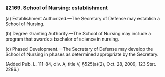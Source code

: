 ### §2169. School of Nursing: establishment ###

(a) Establishment Authorized.—The Secretary of Defense may establish a School of Nursing.

(b) Degree Granting Authority.—The School of Nursing may include a program that awards a bachelor of science in nursing.

(c) Phased Development.—The Secretary of Defense may develop the School of Nursing in phases as determined appropriate by the Secretary.

(Added Pub. L. 111–84, div. A, title V, §525(a)(2), Oct. 28, 2009, 123 Stat. 2286.)